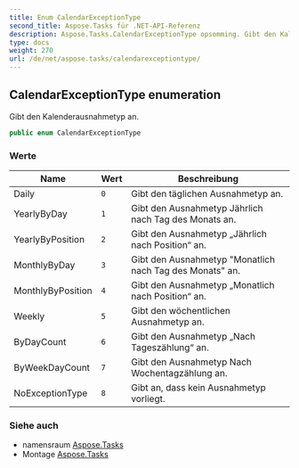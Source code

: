 ```yaml
---
title: Enum CalendarExceptionType
second_title: Aspose.Tasks für .NET-API-Referenz
description: Aspose.Tasks.CalendarExceptionType opsomming. Gibt den Kalenderausnahmetyp an.
type: docs
weight: 270
url: /de/net/aspose.tasks/calendarexceptiontype/
---
```

## CalendarExceptionType enumeration

Gibt den Kalenderausnahmetyp an.

```csharp
public enum CalendarExceptionType
```

### Werte

| Name | Wert | Beschreibung |
| --- | --- | --- |
| Daily | `0` | Gibt den täglichen Ausnahmetyp an. |
| YearlyByDay | `1` | Gibt den Ausnahmetyp Jährlich nach Tag des Monats an. |
| YearlyByPosition | `2` | Gibt den Ausnahmetyp „Jährlich nach Position“ an. |
| MonthlyByDay | `3` | Gibt den Ausnahmetyp "Monatlich nach Tag des Monats" an. |
| MonthlyByPosition | `4` | Gibt den Ausnahmetyp „Monatlich nach Position“ an. |
| Weekly | `5` | Gibt den wöchentlichen Ausnahmetyp an. |
| ByDayCount | `6` | Gibt den Ausnahmetyp „Nach Tageszählung“ an. |
| ByWeekDayCount | `7` | Gibt den Ausnahmetyp Nach Wochentagzählung an. |
| NoExceptionType | `8` | Gibt an, dass kein Ausnahmetyp vorliegt. |

### Siehe auch

* namensraum [Aspose.Tasks](../../aspose.tasks/)
* Montage [Aspose.Tasks](../../)


